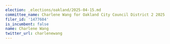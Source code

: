 ```yaml
---
election: _elections/oakland/2025-04-15.md
committee_name: Charlene Wang for Oakland City Council District 2 2025
filer_id: '1477604'
is_incumbent: false
name: Charlene Wang
twitter_url: charlenewang
---
```

